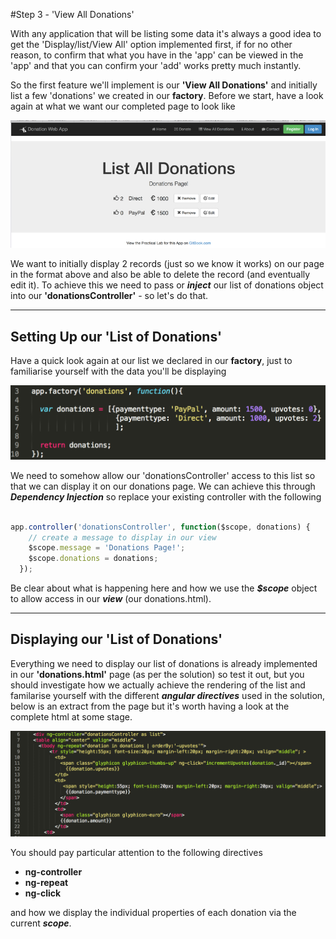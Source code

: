 #Step 3 - 'View All Donations'

With any application that will be listing some data it's always a good idea to get the 'Display/list/View All' option implemented first, if for no other reason, to confirm that what you have in the 'app' can be viewed in the 'app' and that you can confirm your 'add' works pretty much instantly.

So the first feature we'll implement is our **'View All Donations'** and initially list a few 'donations' we created in our **factory**. Before we start, have a look again at what we want our completed page to look like

![](../images/donationwebapp1.jpg)

We want to initially display 2 records (just so we know it works) on our page in the format above and also be able to delete the record (and eventually edit it). To achieve this we need to pass or ***inject*** our list of donations object into our **'donationsController'** - so let's do that.

---

## Setting Up our 'List of Donations'

Have a quick look again at our list we declared in our **factory**, just to familiarise yourself with the data you'll be displaying

![](../images/lab2.step3.1.png)

We need to somehow allow our 'donationsController' access to this list so that we can display it on our donations page. We can achieve this through ***Dependency Injection*** so replace your existing controller with the following

```javascript

app.controller('donationsController', function($scope, donations) {
    // create a message to display in our view
    $scope.message = 'Donations Page!';
    $scope.donations = donations;
  });

```
Be clear about what is happening here and how we use the ***$scope*** object to allow access in our ***view*** (our donations.html).

---

## Displaying our 'List of Donations'

Everything we need to display our list of donations is already implemented in our **'donations.html'** page (as per the solution) so test it out, but you should investigate how we actually achieve the rendering of the list and familarise yourself with the different ***angular directives*** used in the solution, below is an extract from the page but it's worth having a look at the complete html at some stage.

![](../images/lab2.step3.2.png)

You should pay particular attention to the following directives

* **ng-controller**
* **ng-repeat**
* **ng-click**

and how we display the individual properties of each donation via the current ***scope***.

